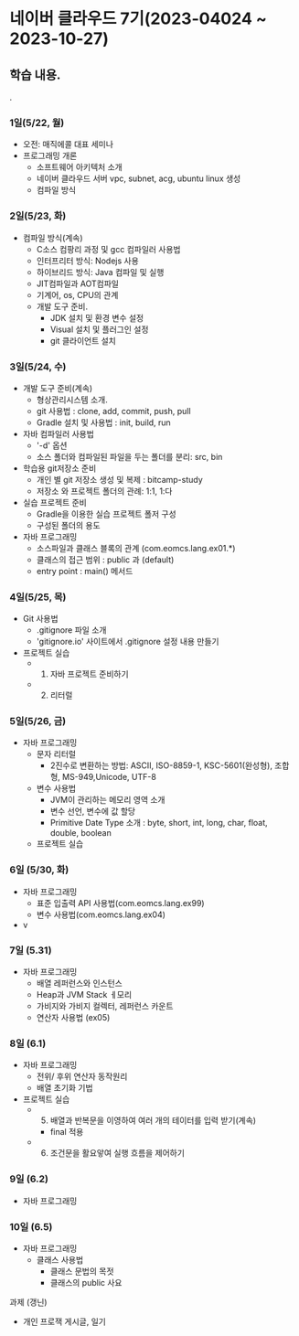 # 네이버 클라우드 7기(2023-04024 ~ 2023-10-27)
  
## 학습 내용.
.
### 1일(5/22, 월)

- 오전: 매직에콜 대표 세미나
- 프로그래밍 개론
  - 소프트웨어 아키텍처 소개
  - 네이버 클라우드 서버 vpc, subnet, acg, ubuntu linux 생성
  - 컴파일 방식

### 2일(5/23, 화)
- 컴파일 방식(계속)
  - C소스 컴팡리 과정 및 gcc 컴파일러 사용법
  - 인터프리터 방식: Nodejs 사용
  - 하이브리드 방식: Java 컴파일 및 실행
  - JIT컴파일과 AOT컴파일 
  - 기계어, os, CPU의 관계
  - 개발 도구 준비.
    - JDK 설치 및 환경 변수 설정
    - Visual 설치 및 플러그인 설정      
    - git 클라이언트 설치  

### 3일(5/24, 수)
- 개발 도구 준비(계속)
  - 형상관리시스템 소개.  
  - git 사용법 : clone, add, commit, push, pull
  - Gradle 설치 및 사용법 : init, build, run
- 자바 컴파일러 사용법
  - '-d' 옵션
  - 소스 폴더와 컴파일된 파일을 두는 폴더를 분리: src, bin
- 학습용 git저장소 준비
  - 개인 별 git 저장소 생성 및 복제 : bitcamp-study
  - 저장소 와 프로젝트 폴더의 관례: 1:1, 1:다
- 실습 프로젝트 준비
  - Gradle을 이용한 실습 프로젝트 폴저 구성
  - 구성된 폴더의 용도
- 자바 프로그래밍
  - 소스파일과 클래스 블록의 관계 (com.eomcs.lang.ex01.*)
  - 클래스의 접근 범위 : public 과 (default)
  - entry point : main() 메서드

### 4일(5/25, 목)
- Git 사용법
  - .gitignore 파일 소개
  - 'gitignore.io' 사이트에서 .gitignore 설정 내용 만들기
- 프로젝트 실습
  - 1. 자바 프로젝트 준비하기
  - 2. 리터럴 

### 5일(5/26, 금)
- 자바 프로그래밍
  - 문자 리터럴
    - 2진수로 변환하는 방법: ASCII, ISO-8859-1, KSC-5601(완성형), 조합형, MS-949,Unicode, UTF-8
  - 변수 사용법
    - JVM이 관리하는 메모리 영역 소개
    - 변수 선언, 변수에 값 할당
    - Primitive Date Type 소개 : byte, short, int, long, char, float, double, boolean
  - 프로젝트 실습

### 6일 (5/30, 화)

- 자바 프로그래밍
  - 표준 입출력 API 사용법(com.eomcs.lang.ex99)
  - 변수 사용법(com.eomcs.lang.ex04)
- v

### 7일 (5.31)
- 자바 프로그래밍
  - 배열 레퍼런스와 인스턴스
  - Heap과 JVM Stack ㅔ모리
  - 가비지와 가비지 컬렉터, 레퍼런스 카운트
  - 연산자 사용법 (ex05)

### 8일 (6.1)
- 자바 프로그래밍
  - 전위/ 후위 연산자 동작원리
  - 배열 초기화 기법
- 프로젝트 실습
  - 5. 배열과 반복문을 이영하여 여러 개의 테이터를 입력 받기(계속)
    - final 적용
  - 6. 조건문을 활요앟여 실행 흐름을 제어하기

### 9일 (6.2)

- 자바 프로그래밍

### 10일 (6.5)

- 자바 프로그래밍
  - 클래스 사용법
    - 클래스 문법의 목젓
    - 클래스의 public 사요



과제 (갱닌)
- 개인 프로잭
게시글, 일기
